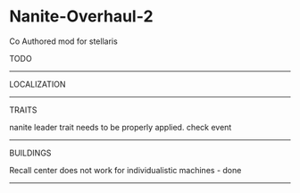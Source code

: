 # Nanite-Overhaul-2
Co Authored mod for stellaris

TODO

---------------------------------------------------------------------------

LOCALIZATION

------------------------------------------------------------------------------

TRAITS

nanite leader trait needs to be properly applied. check event

-----------------------------------------------------------------------------

BUILDINGS

Recall center does not work for individualistic machines - done

---------------------------------------------------------------------------
